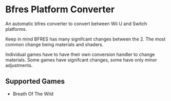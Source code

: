# Bfres Platform Converter
An automatic bfres converter to convert between Wii U and Switch platforms.

Keep in mind BFRES has many signifcant changes between the 2. The most common change being materials and shaders.

Individual games have to have their own conversion handler to change materials. Some games have signifcant changes, some have only minor adjustments.

## Supported Games
- Breath Of The Wild
